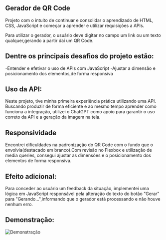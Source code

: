 ## Gerador de QR Code

Projeto com o intuito de continuar e consolidar o aprendizado de HTML, CSS, JavaScript e começar a aprender e utilizar requisições a APIs. 

Para utilizar o gerador, o usuário deve digitar no campo um link ou um texto qualquer,gerando a partir daí um QR Code.

## Dentre os principais desafios do projeto estão:

-Entender e efetivar o uso de APIs com JavaScript
-Ajustar a dimensão e posicionamento dos elementos,de forma responsiva

## Uso da API:

Neste projeto, tive minha primeira experiência prática utilizando uma API. Buscando produzir de forma eficiente e ao mesmo tempo aprender como funciona a integração, utilizei o 
ChatGPT como apoio para garantir o uso correto da API e a geração da imagem na tela.

## Responsividade

Encontrei dificuldades na padronização do QR Code com o fundo que o envolvia(destacado em branco).Com revisão no Flexbox e utilização de media queries, consegui
ajustar as dimensões e o posicionamento dos elementos de forma responsiva.

## Efeito adicional:

Para conceder ao usuário um feedback da situação, implementei uma lógica em JavaScript responsável pela alteração do texto do botão "Gerar" para "Gerando...",informando que o gerador está processando e não houve nenhum erro.

## Demonstração: 
![Demonstração](assets/GeradorDeQRCode.gif)



